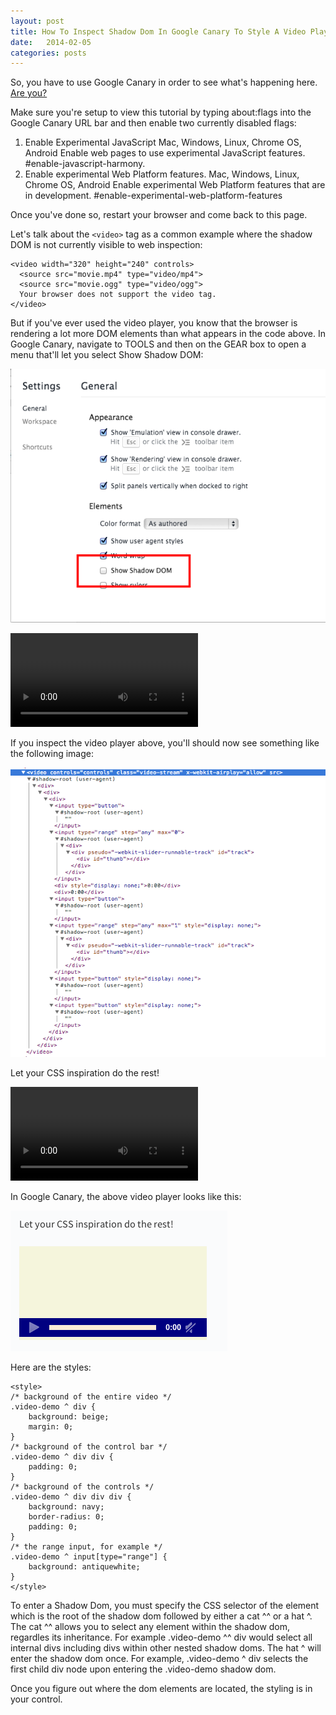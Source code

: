 ```yaml
---
layout: post
title: How To Inspect Shadow Dom In Google Canary To Style A Video Player
date:   2014-02-05
categories: posts
---
```


<style>
.video-demo ^ div {
	background: beige;
	margin: 0;
}
.video-demo ^ div div {
	padding: 0;
}
.video-demo ^ div div div {
	background: navy;
	border-radius: 0;
	padding: 0;
}
.video-demo ^ input[type="range"] {
	background: antiquewhite;
}
</style>

So, you have to use Google Canary in order to see what's happening here. [Are you?](https://www.google.com/intl/en/chrome/browser/canary.html)

Make sure you're setup to view this tutorial by typing about:flags into the Google Canary URL bar and then enable two currently disabled flags: 

1. Enable Experimental JavaScript Mac, Windows, Linux, Chrome OS, Android Enable web pages to use experimental JavaScript features. #enable-javascript-harmony.
2. Enable experimental Web Platform features. Mac, Windows, Linux, Chrome OS, Android
Enable experimental Web Platform features that are in development. #enable-experimental-web-platform-features

Once you've done so, restart your browser and come back to this page.

Let's talk about the ```<video>``` tag as a common example where the shadow DOM is not currently visible to web inspection:

```
<video width="320" height="240" controls>
  <source src="movie.mp4" type="video/mp4">
  <source src="movie.ogg" type="video/ogg">
  Your browser does not support the video tag.
</video>
```

But if you've ever used the video player, you know that the browser is rendering a lot more DOM elements than what appears in the code above. In Google Canary, navigate to TOOLS and then on the GEAR box to open a menu that'll let you select Show Shadow DOM:

![Show Shadow DOM](/images/2014-02-06-web-components-example/01.png)

<video controls="controls" 
       class="video-stream" 
       x-webkit-airplay="allow" 
       src=""></video>


 If you inspect the video player above, you'll should now see something like the following image:

 ![Inspecting Shadow DOM](/images/2014-02-06-web-components-example/02.png)

Let your CSS inspiration do the rest!

<video controls="controls" 
       class="video-stream video-demo" 
       x-webkit-airplay="allow" 
       src=""></video>

In Google Canary, the above video player looks like this:

![Google Canary Video Player](/images/2014-02-06-web-components-example/03.png)

Here are the styles:

```
<style>
/* background of the entire video */
.video-demo ^ div {
	background: beige;
	margin: 0;
}
/* background of the control bar */
.video-demo ^ div div {
	padding: 0;
}
/* background of the controls */
.video-demo ^ div div div {
	background: navy;
	border-radius: 0;
	padding: 0;
}
/* the range input, for example */
.video-demo ^ input[type="range"] {
	background: antiquewhite;
}
</style>
```

To enter a Shadow Dom, you must specify the CSS selector of the element which is the root of the shadow dom followed by either a cat ^^ or a hat ^. The cat ^^ allows you to select any element within the shadow dom, regardles its inheritance. For example .video-demo ^^ div would select all internal divs including divs within other nested shadow doms. The hat ^ will enter the shadow dom once. For example, .video-demo ^ div selects the first child div node upon entering the .video-demo shadow dom.

Once you figure out where the dom elements are located, the styling is in your control.
